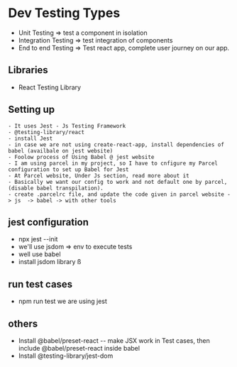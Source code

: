# Dev Testing Types
- Unit Testing => test a component in isolation
- Integration Testing => test integration of components
- End to end Testing  => Test react app, complete user journey on our app.

## Libraries
- React Testing Library


## Setting up
    - It uses Jest - Js Testing Framework  
    - @testing-library/react
    - install Jest
    - in case we are not using create-react-app, install dependencies of babel (availbale on jest website)
    - Foolow process of Using Babel @ jest website
    - I am using parcel in my project, so I have to cnfigure my Parcel configuration to set up Babel for Jest
    - At Parcel website, Under Js section, read more about it
    - Basically we want our config to work and not default one by parcel, (disable babel transpilation).
    - create .parcelrc file, and update the code given in parcel website -> js  -> babel -> with other tools


## jest configuration

- npx jest --init 
- we'll use jsdom => env to execute tests
- well use babel
- install jsdom library ß


## run test cases

- npm run test we are using jest



## others

- Install @babel/preset-react -- make JSX work in Test cases, then include @babel/preset-react inside babel
- Install @testing-library/jest-dom